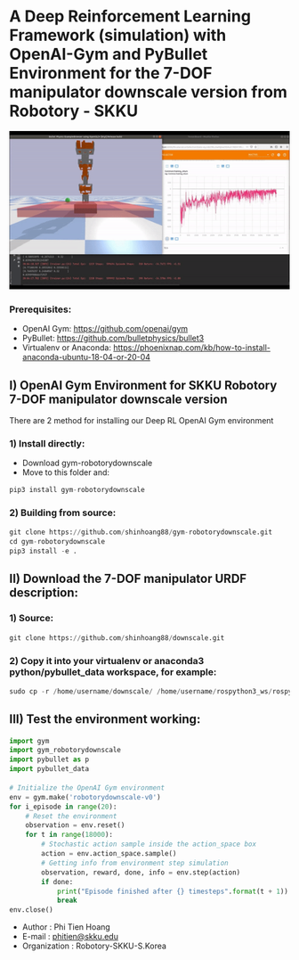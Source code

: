 # A Deep Reinforcement Learning Framework (simulation) with OpenAI-Gym and PyBullet Environment for the 7-DOF manipulator downscale version from Robotory - SKKU 

![Optional Text](https://github.com/shinhoang88/media_files/blob/master/aftertrained.gif)

### Prerequisites:
* OpenAI Gym: https://github.com/openai/gym
* PyBullet: https://github.com/bulletphysics/bullet3
* Virtualenv or Anaconda: https://phoenixnap.com/kb/how-to-install-anaconda-ubuntu-18-04-or-20-04
## I) OpenAI Gym Environment for SKKU Robotory 7-DOF manipulator downscale version
There are 2 method for installing our Deep RL OpenAI Gym environment
### 1) Install directly:
- Download gym-robotorydownscale
- Move to this folder and:
```python
pip3 install gym-robotorydownscale
```
### 2) Building from source:
```python
git clone https://github.com/shinhoang88/gym-robotorydownscale.git
cd gym-robotorydownscale
pip3 install -e .
```
## II) Download the 7-DOF manipulator URDF description:
### 1) Source:
```python
git clone https://github.com/shinhoang88/downscale.git
```
### 2) Copy it into your virtualenv or anaconda3 python/pybullet_data workspace, for example:
```python
sudo cp -r /home/username/downscale/ /home/username/rospython3_ws/rospy3env/lib/python3.6/site-packages/pybullet_data/
```
## III) Test the environment working:
```python
import gym
import gym_robotorydownscale
import pybullet as p
import pybullet_data

# Initialize the OpenAI Gym environment
env = gym.make('robotorydownscale-v0')
for i_episode in range(20):
    # Reset the environment
    observation = env.reset()
    for t in range(18000):
        # Stochastic action sample inside the action_space box
        action = env.action_space.sample()
        # Getting info from environment step simulation
        observation, reward, done, info = env.step(action)
        if done:
            print("Episode finished after {} timesteps".format(t + 1))
            break
env.close()

```
- Author        : Phi Tien Hoang
- E-mail        : phitien@skku.edu
- Organization  : Robotory-SKKU-S.Korea

